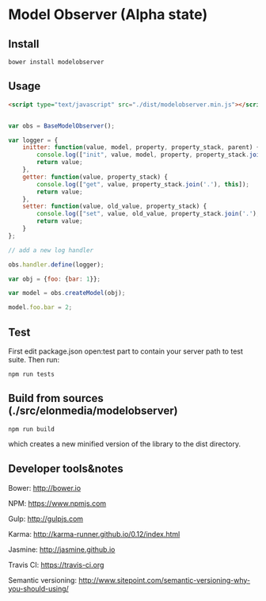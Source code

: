 # Model Observer (Alpha state)

## Install

	bower install modelobserver

## Usage

```html
<script type="text/javascript" src="./dist/modelobserver.min.js"></script>
```

```js

var obs = BaseModelObserver();

var logger = {
    initter: function(value, model, property, property_stack, parent) {
        console.log(["init", value, model, property, property_stack.join('.'), parent]);
        return value;
    },
    getter: function(value, property_stack) {
        console.log(["get", value, property_stack.join('.'), this]);
        return value;
    },
    setter: function(value, old_value, property_stack) {
        console.log(["set", value, old_value, property_stack.join('.'), this]);
        return value;
    }
};

// add a new log handler

obs.handler.define(logger);

var obj = {foo: {bar: 1}};

var model = obs.createModel(obj);

model.foo.bar = 2;


```

## Test

First edit package.json open:test part to contain your server path to test suite. Then run:

	npm run tests

## Build from sources (./src/elonmedia/modelobserver)

	npm run build

which creates a new minified version of the library to the dist directory.

## Developer tools&notes

Bower: http://bower.io

NPM: https://www.npmjs.com

Gulp: http://gulpjs.com

Karma: http://karma-runner.github.io/0.12/index.html

Jasmine: http://jasmine.github.io

Travis CI: https://travis-ci.org

Semantic versioning: http://www.sitepoint.com/semantic-versioning-why-you-should-using/
